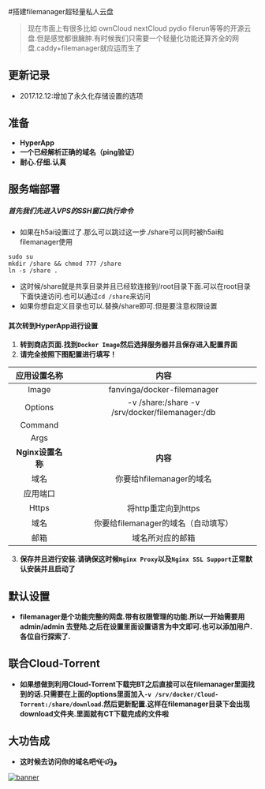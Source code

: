 #搭建filemanager超轻量私人云盘

> 现在市面上有很多比如 ownCloud nextCloud pydio filerun等等的开源云盘.但是感觉都很臃肿.有时候我们只需要一个轻量化功能还算齐全的网盘.caddy+filemanager就应运而生了

## 更新记录

- 2017.12.12:增加了永久化存储设置的选项

## 准备

* **HyperApp**
* **一个已经解析正确的域名（ping验证）**
* **耐心.仔细.认真**


## 服务端部署

##### 首先我们先进入VPS的SSH窗口执行命令

* 如果在h5ai设置过了.那么可以跳过这一步./share可以同时被h5ai和filemanager使用

```
sudo su
mkdir /share && chmod 777 /share
ln -s /share .
```

* 这时候/share就是共享目录并且已经软连接到/root目录下面.可以在root目录下面快速访问.也可以通过`cd /share`来访问
* 如果你想自定义目录也可以.替换/share即可.但是要注意权限设置


#### 其次转到HyperApp进行设置

1. **转到商店页面.找到`Docker Image`然后选择服务器并且保存进入配置界面**
2. **请完全按照下图配置进行填写！**

|    应用设置名称     |          内容          |
| :-----------: | :------------------: |
|     Image     | fanvinga/docker-filemanager |
|    Options    |   -v /share:/share  -v /srv/docker/filemanager:/db |
|    Command    |                      |
|     Args      |                      |
| **Nginx设置名称** |        **内容**        |
|      域名       |      你要给hfilemanager的域名      |
|     应用端口      |                      |
|     Https     |    将http重定向到https    |
|      域名       |   你要给filemanager的域名（自动填写）   |
|      邮箱       |       域名所对应的邮箱       |


3. **保存并且进行安装.请确保这时候`Nginx Proxy`以及`Nginx SSL Support`正常默认安装并且启动了**

## 默认设置

* **filemanager是个功能完整的网盘.带有权限管理的功能.所以一开始需要用 admin/admin 去登陆.之后在设置里面设置语言为中文即可.也可以添加用户.各位自行探索了.**

## 联合Cloud-Torrent

* **如果想做到利用Cloud-Torrent下载完BT之后直接可以在filemanager里面找到的话.只需要在上面的options里面加入`-v /srv/docker/Cloud-Torrent:/share/download`.然后更新配置.这样在filemanager目录下会出现download文件夹.里面就有CT下载完成的文件啦**

## 大功告成

* **这时候去访问你的域名吧٩(˃̶͈̀௰˂̶͈́)و**

<a href="https://vinga.tech"><img src="https://vinga.tech/images/banner.png" alt="banner" target="_blank"></a>
